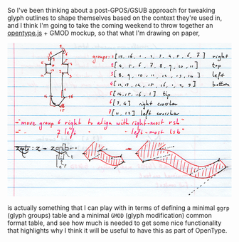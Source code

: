 So I've been thinking about a post-GPOS/GSUB approach for tweaking glyph outlines to shape themselves based on the context they're used in, and I think I'm going to take the coming weekend to throw together an [opentype.js](https://nodebox.github.io/opentype.js) + GMOD mockup, so that what I'm drawing on paper,

<img src="/images/GMOD-t.png" class="border">

is actually something that I can play with in terms of defining a minimal `ggrp` (glyph groups) table and a minimal `GMOD` (glyph modification) common format table, and see how much is needed to get some nice functionality that highlights why I think it will be useful to have this as part of OpenType.